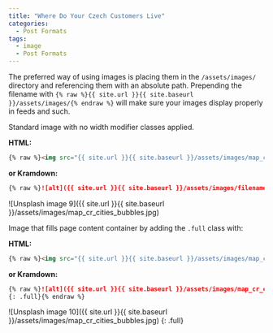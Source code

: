 ```yaml
---
title: "Where Do Your Czech Customers Live"
categories:
  - Post Formats
tags:
  - image
  - Post Formats
---
```


The preferred way of using images is placing them in the `/assets/images/` directory and referencing them with an absolute path. Prepending the filename with `{% raw %}{{ site.url }}{{ site.baseurl }}/assets/images/{% endraw %}` will make sure your images display properly in feeds and such.

Standard image with no width modifier classes applied.

**HTML:**

```html
{% raw %}<img src="{{ site.url }}{{ site.baseurl }}/assets/images/map_cr_cities_bubbles.jpg" alt="">{% endraw %}
```

**or Kramdown:**

```markdown
{% raw %}![alt]({{ site.url }}{{ site.baseurl }}/assets/images/filename.jpg){% endraw %}
```

![Unsplash image 9]({{ site.url }}{{ site.baseurl }}/assets/images/map_cr_cities_bubbles.jpg)

Image that fills page content container by adding the `.full` class with:

**HTML:**

```html
{% raw %}<img src="{{ site.url }}{{ site.baseurl }}/assets/images/map_cr_cities_bubbles.jpg" alt="" class="full">{% endraw %}
```

**or Kramdown:**

```markdown
{% raw %}![alt]({{ site.url }}{{ site.baseurl }}/assets/images/map_cr_cities_bubbles.jpg)
{: .full}{% endraw %}
```

![Unsplash image 10]({{ site.url }}{{ site.baseurl }}/assets/images/map_cr_cities_bubbles.jpg)
{: .full}